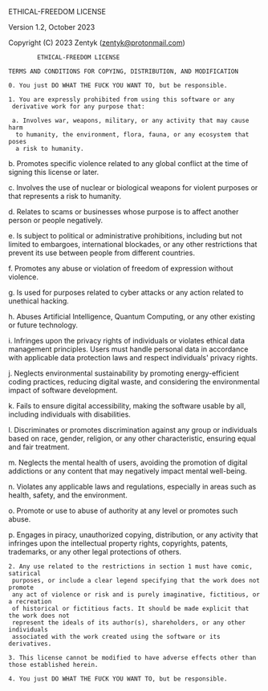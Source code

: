 ETHICAL-FREEDOM LICENSE

Version 1.2, October 2023

Copyright (C) 2023 Zentyk (zentyk@protonmail.com)
            
            ETHICAL-FREEDOM LICENSE 
    
    TERMS AND CONDITIONS FOR COPYING, DISTRIBUTION, AND MODIFICATION 

    0. You just DO WHAT THE FUCK YOU WANT TO, but be responsible.

    1. You are expressly prohibited from using this software or any
     derivative work for any purpose that:

     a. Involves war, weapons, military, or any activity that may cause harm
      to humanity, the environment, flora, fauna, or any ecosystem that poses
      a risk to humanity.

   b. Promotes specific violence related to any global conflict at the time of
      signing this license or later.

   c. Involves the use of nuclear or biological weapons for violent purposes
      or that represents a risk to humanity.

   d. Relates to scams or businesses whose purpose is to affect another person
      or people negatively.

   e. Is subject to political or administrative prohibitions, including but not
      limited to embargoes, international blockades, or any other restrictions
      that prevent its use between people from different countries.

   f. Promotes any abuse or violation of freedom of expression without violence.

   g. Is used for purposes related to cyber attacks or any action related to
      unethical hacking.

   h. Abuses Artificial Intelligence, Quantum Computing, or any other existing
      or future technology.

   i. Infringes upon the privacy rights of individuals or violates ethical data
      management principles. Users must handle personal data in accordance
      with applicable data protection laws and respect individuals' privacy rights.

   j. Neglects environmental sustainability by promoting energy-efficient
      coding practices, reducing digital waste, and considering the environmental
      impact of software development.

   k. Fails to ensure digital accessibility, making the software usable by all,
      including individuals with disabilities.

   l. Discriminates or promotes discrimination against any group or individuals based on race, gender,
      religion, or any other characteristic, ensuring equal and fair treatment.

   m. Neglects the mental health of users, avoiding the promotion of digital
      addictions or any content that may negatively impact mental well-being.

   n. Violates any applicable laws and regulations, especially in areas such as
      health, safety, and the environment.

   o. Promote or use to abuse of authority at any level or promotes such abuse.

   p. Engages in piracy, unauthorized copying, distribution, or any activity that infringes upon the intellectual property rights, copyrights, patents, trademarks, or any other legal protections of others.
    
    2. Any use related to the restrictions in section 1 must have comic, satirical
     purposes, or include a clear legend specifying that the work does not promote
     any act of violence or risk and is purely imaginative, fictitious, or a recreation
     of historical or fictitious facts. It should be made explicit that the work does not
     represent the ideals of its author(s), shareholders, or any other individuals
     associated with the work created using the software or its derivatives.

    3. This license cannot be modified to have adverse effects other than those established herein.

    4. You just DO WHAT THE FUCK YOU WANT TO, but be responsible.
